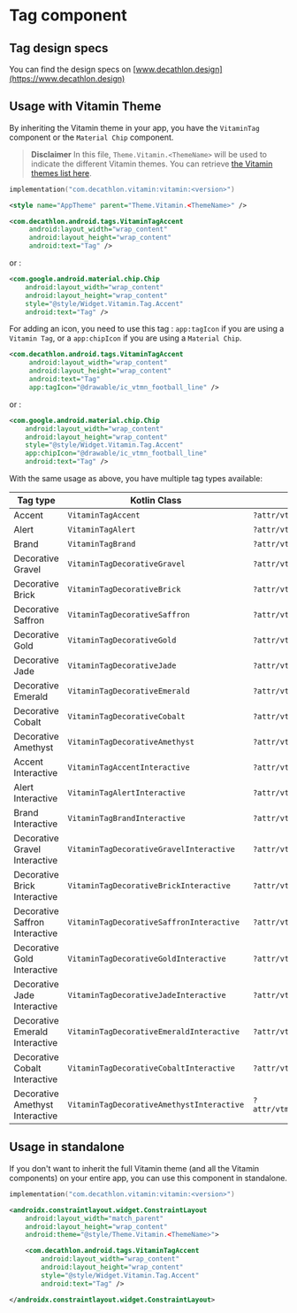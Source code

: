 # Tag component

## Tag design specs

You can find the design specs on [www.decathlon.design](https://www.decathlon.design)

## Usage with Vitamin Theme

By inheriting the Vitamin theme in your app, you have the `VitaminTag` component or the `Material Chip` component.

> **Disclaimer**
In this file, `Theme.Vitamin.<ThemeName>` will be used to indicate the different Vitamin themes. You
can retrieve [the Vitamin themes list here](../vitamin/README.md).

```kotlin
implementation("com.decathlon.vitamin:vitamin:<version>")
```

```xml
<style name="AppTheme" parent="Theme.Vitamin.<ThemeName>" />
```

```xml
<com.decathlon.android.tags.VitaminTagAccent
     android:layout_width="wrap_content"
     android:layout_height="wrap_content"
     android:text="Tag" />
```

or :

```xml
<com.google.android.material.chip.Chip
    android:layout_width="wrap_content"
    android:layout_height="wrap_content"
    style="@style/Widget.Vitamin.Tag.Accent"
    android:text="Tag" />
```

For adding an icon, you need to use this tag : `app:tagIcon` if you are using a `Vitamin Tag`, or a `app:chipIcon` if you are using a `Material Chip`.
```xml
<com.decathlon.android.tags.VitaminTagAccent
     android:layout_width="wrap_content"
     android:layout_height="wrap_content"
     android:text="Tag"
     app:tagIcon="@drawable/ic_vtmn_football_line" />
```

or :

```xml
<com.google.android.material.chip.Chip
    android:layout_width="wrap_content"
    android:layout_height="wrap_content"
    style="@style/Widget.Vitamin.Tag.Accent"
    app:chipIcon="@drawable/ic_vtmn_football_line"
    android:text="Tag" />
```



With the same usage as above, you have multiple tag types available: 

| Tag type                       | Kotlin Class                              | Attribute style                                   |
| ------------------------------ | ----------------------------------------- | ------------------------------------------------- |
| Accent                         | `VitaminTagAccent`                        | `?attr/vtmnTagAccentStyle`                        |
| Alert                          | `VitaminTagAlert`                         | `?attr/vtmnTagAlertStyle`                         |
| Brand                          | `VitaminTagBrand`                         | `?attr/vtmnTagBrandStyle`                         |
| Decorative Gravel              | `VitaminTagDecorativeGravel`              | `?attr/vtmnTagDecorativeGravelStyle`              |
| Decorative Brick               | `VitaminTagDecorativeBrick`               | `?attr/vtmnTagDecorativeBrickStyle`               |
| Decorative Saffron             | `VitaminTagDecorativeSaffron`             | `?attr/vtmnTagDecorativeSaffronStyle`             |
| Decorative Gold                | `VitaminTagDecorativeGold`                | `?attr/vtmnTagDecorativeGoldStyle`                |
| Decorative Jade                | `VitaminTagDecorativeJade`                | `?attr/vtmnTagDecorativeJadeStyle`                |
| Decorative Emerald             | `VitaminTagDecorativeEmerald`             | `?attr/vtmnTagDecorativeEmeraldStyle`             |
| Decorative Cobalt              | `VitaminTagDecorativeCobalt`              | `?attr/vtmnTagDecorativeCobaltStyle`              |
| Decorative Amethyst            | `VitaminTagDecorativeAmethyst`            | `?attr/vtmnTagDecorativeAmethystStyle`            |
| Accent Interactive             | `VitaminTagAccentInteractive`             | `?attr/vtmnTagAccentInteractiveStyle`             |
| Alert Interactive              | `VitaminTagAlertInteractive`              | `?attr/vtmnTagAlertInteractiveStyle`              |
| Brand Interactive              | `VitaminTagBrandInteractive`              | `?attr/vtmnTagBrandInteractiveStyle`              |
| Decorative Gravel Interactive  | `VitaminTagDecorativeGravelInteractive`   | `?attr/vtmnTagDecorativeGravelInteractiveStyle`   |
| Decorative Brick Interactive   | `VitaminTagDecorativeBrickInteractive`    | `?attr/vtmnTagDecorativeBrickInteractiveStyle`    |
| Decorative Saffron Interactive | `VitaminTagDecorativeSaffronInteractive`  | `?attr/vtmnTagDecorativeSaffronInteractiveStyle`  |
| Decorative Gold Interactive    | `VitaminTagDecorativeGoldInteractive`     | `?attr/vtmnTagDecorativeGoldInteractiveStyle`     |
| Decorative Jade Interactive    | `VitaminTagDecorativeJadeInteractive`     | `?attr/vtmnTagDecorativeJadeInteractiveStyle`     |
| Decorative Emerald Interactive | `VitaminTagDecorativeEmeraldInteractive`  | `?attr/vtmnTagDecorativeEmeraldInteractiveStyle`  |
| Decorative Cobalt Interactive  | `VitaminTagDecorativeCobaltInteractive`   | `?attr/vtmnTagDecorativeCobaltInteractiveStyle`   |
| Decorative Amethyst Interactive| `VitaminTagDecorativeAmethystInteractive` | `?attr/vtmnTagDecorativeAmethystInteractiveStyle` |

## Usage in standalone

If you don't want to inherit the full Vitamin theme (and all the Vitamin components) on your entire app, you can use this component in standalone.

```kotlin
implementation("com.decathlon.vitamin:vitamin:<version>")
```

```xml
<androidx.constraintlayout.widget.ConstraintLayout
    android:layout_width="match_parent"
    android:layout_height="wrap_content"
    android:theme="@style/Theme.Vitamin.<ThemeName>">

    <com.decathlon.android.tags.VitaminTagAccent
        android:layout_width="wrap_content"
        android:layout_height="wrap_content"
        style="@style/Widget.Vitamin.Tag.Accent"
        android:text="Tag" />

</androidx.constraintlayout.widget.ConstraintLayout>
```
